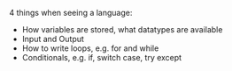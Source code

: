 4 things when seeing a language:
- How variables are stored, what datatypes are available
- Input and Output
- How to write loops, e.g. for and while
- Conditionals, e.g. if, switch case, try except
